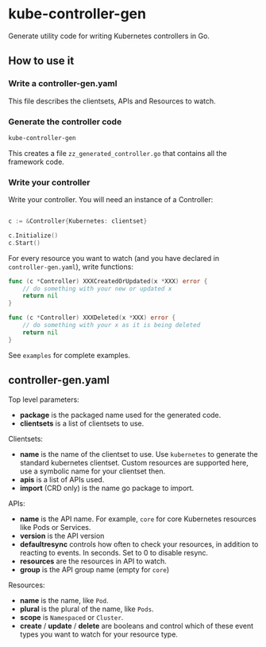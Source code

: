 # kube-controller-gen

Generate utility code for writing Kubernetes controllers in Go.

## How to use it

### Write a controller-gen.yaml

This file describes the clientsets, APIs and Resources to watch.

### Generate the controller code

```bash
kube-controller-gen
```

This creates a file `zz_generated_controller.go` that contains all the framework code.

### Write your controller

Write your controller. You will need an instance of a Controller:

```go

c := &Controller{Kubernetes: clientset}

c.Initialize()
c.Start()

```

For every resource you want to watch (and you have declared in `controller-gen.yaml`), write functions:

```go
func (c *Controller) XXXCreatedOrUpdated(x *XXX) error {
	// do something with your new or updated x
	return nil
}

func (c *Controller) XXXDeleted(x *XXX) error {
	// do something with your x as it is being deleted
	return nil
}
```

See `examples` for complete examples.

## controller-gen.yaml

Top level parameters:

- __package__ is the packaged name used for the generated code.
- __clientsets__ is a list of clientsets to use.

Clientsets:

- __name__ is the name of the clientset to use. Use `kubernetes` to generate the standard kubernetes clientset. Custom resources are supported here, use a symbolic name for your clientset then.
- __apis__ is a list of APIs used.
- __import__ (CRD only) is the name go package to import.

APIs:

- __name__ is the API name. For example, `core` for core Kubernetes resources like Pods or Services.
- __version__ is the API version
- __defaultresync__ controls how often to check your resources, in addition to reacting to events. In seconds. Set to 0 to disable resync.
- __resources__ are the resources in API to watch.
- __group__ is the API group name (empty for `core`)

Resources:

- __name__ is the name, like `Pod`.
- __plural__ is the plural of the name, like `Pods`.
- __scope__ is `Namespaced` or `Cluster`.
- __create__ / __update__ / __delete__ are booleans and control which of these event types you want to watch for your resource type.
